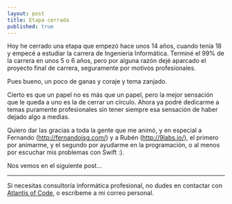 ```yaml
---
layout: post
title: Etapa cerrada
published: true
---
```


Hoy he cerrado una etapa que empezó hace unos 14 años, cuando tenía 18 y empecé a estudiar la carrera de Ingenieria Informática. Terminé el 99% de la carrera en unos 5 o 6 años, pero por alguna razón dejé aparcado el proyecto final de carrera, seguramente por motivos profesionales.

Pues bueno, un poco de ganas y coraje y tema zanjado.

Cierto es que un papel no es más que un papel, pero la mejor sensación que le queda a uno es la de cerrar un círculo. Ahora ya podré dedicarme a temas puramente profesionales sin tener siempre esa sensación de haber dejado algo a medias.

Quiero dar las gracias a toda la gente que me animó, y en especial a Fernando (http://fernandojsg.com/) y a Rubén (http://9labs.io/), el primero por animarme, y el segundo por ayudarme en la programación, o al menos por escuchar mis problemas con Swift :).

Nos vemos en el siguiente post...

---

Si necesitas consultoría informática profesional, no dudes en contactar con [Atlantis of Code](http://atlantisofcode.com), o escríbeme a mi correo personal.
